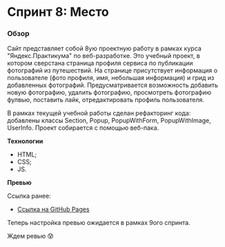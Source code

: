 # Спринт 8: Место

### Обзор

Сайт представляет собой 8ую проектную работу в рамках курса "Яндекс.Практикума" по веб-разработке. 
Это учебный проект, в котором сверстана страница профиля сервиса по публикации фотографий из путешествий. На странице присутствует информация о пользователе (фото профиля, имя, небольшая информация) и грид из добавленных фотографий. Предусматривается возможность добавить новую фотографию, удалить фотографию, просмотреть фотографию фулвью, поставить лайк, отредактировать профиль пользователя.

В рамках текущей учебной работы сделан рефакторинг кода: добавлены классы Section, Popup, PopupWithForm, PopupWithImage, UserInfo. Проект собирается с помощью веб-пака. 

**Технологии**

* HTML;
* CSS;
* JS.

**Превью** 

Ссылка ранее: 
* [Ссылка на GitHub Pages](https://anecheka.github.io/mesto/index.html)

Теперь настройка превью ожидается в рамках 9ого спринта. 

Ждем ревью 😰
